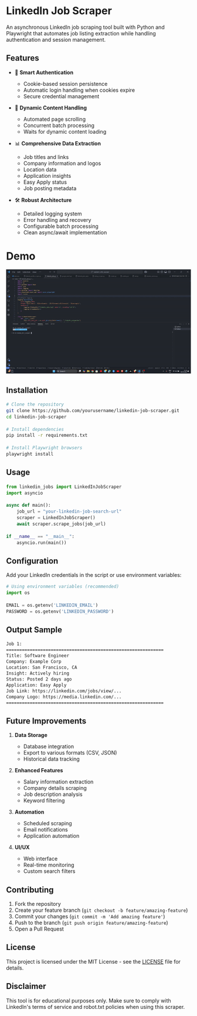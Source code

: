 # LinkedIn Job Scraper

An asynchronous LinkedIn job scraping tool built with Python and Playwright that automates job listing extraction while handling authentication and session management.

## Features

- 🔐 **Smart Authentication**
  - Cookie-based session persistence
  - Automatic login handling when cookies expire
  - Secure credential management

- 🔄 **Dynamic Content Handling** 
  - Automated page scrolling
  - Concurrent batch processing
  - Waits for dynamic content loading

- 📊 **Comprehensive Data Extraction**
  - Job titles and links
  - Company information and logos
  - Location data
  - Application insights
  - Easy Apply status
  - Job posting metadata

- 🛠 **Robust Architecture**
  - Detailed logging system
  - Error handling and recovery
  - Configurable batch processing
  - Clean async/await implementation
# Demo
![Demo](jobs.gif)

## Installation

```bash
# Clone the repository
git clone https://github.com/yourusername/linkedin-job-scraper.git
cd linkedin-job-scraper

# Install dependencies
pip install -r requirements.txt

# Install Playwright browsers
playwright install
```

## Usage

```python
from linkedin_jobs import LinkedInJobScraper
import asyncio

async def main():
    job_url = "your-linkedin-job-search-url"
    scraper = LinkedInJobScraper()
    await scraper.scrape_jobs(job_url)

if __name__ == "__main__":
    asyncio.run(main())
```

## Configuration

Add your LinkedIn credentials in the script or use environment variables:

```python
# Using environment variables (recommended)
import os

EMAIL = os.getenv('LINKEDIN_EMAIL')
PASSWORD = os.getenv('LINKEDIN_PASSWORD')
```

## Output Sample

```
Job 1:
============================================================
Title: Software Engineer
Company: Example Corp
Location: San Francisco, CA
Insight: Actively hiring
Status: Posted 2 days ago
Application: Easy Apply
Job Link: https://linkedin.com/jobs/view/...
Company Logo: https://media.linkedin.com/...
============================================================
```

## Future Improvements

1. **Data Storage**
   - Database integration
   - Export to various formats (CSV, JSON)
   - Historical data tracking

2. **Enhanced Features**
   - Salary information extraction
   - Company details scraping
   - Job description analysis
   - Keyword filtering

3. **Automation**
   - Scheduled scraping
   - Email notifications
   - Application automation

4. **UI/UX**
   - Web interface
   - Real-time monitoring
   - Custom search filters

## Contributing

1. Fork the repository
2. Create your feature branch (`git checkout -b feature/amazing-feature`)
3. Commit your changes (`git commit -m 'Add amazing feature'`)
4. Push to the branch (`git push origin feature/amazing-feature`)
5. Open a Pull Request

## License

This project is licensed under the MIT License - see the [LICENSE](LICENSE) file for details.

## Disclaimer

This tool is for educational purposes only. Make sure to comply with LinkedIn's terms of service and robot.txt policies when using this scraper.
